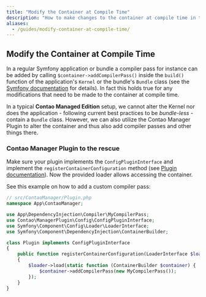 ```yaml
---
title: "Modify the Container at Compile Time"
description: "How to make changes to the container at compile time in the Contao Managed Edition."
aliases:
  - /guides/modify-container-at-compile-time/
---
```



## Modify the Container at Compile Time

In a regular Symfony application or bundle a compiler pass for instance can be added
by calling `$container->addCompilerPass()` inside the `build()` function of the application's
`Kernel` or the bundle's `Bundle` class (see the [Symfony documentation](https://symfony.com/doc/4.4/service_container/compiler_passes.html)
for details). In fact this holds true for any modifications that need to be made to
the container at compile time.
 
In a typical **Contao Managed Edition** setup, we cannot alter the Kernel nor does the
application - following current best practices to be *bundle-less* - contain a
`Bundle` class. However, we can also utilize the Contao Manager Plugin to alter the
container and thus also add compiler passes and other things there.


### Contao Manager Plugin to the rescue

Make sure your plugin implements the `ConfigPluginInterface` and implement the
`registerContainerConfiguration` method (see [Plugin documentation](/framework/manager-plugin#the-configplugininterface)).
Now the provided loader allows accessing the container. 

See this example on how to add a custom compiler pass:

```php
// src/ContaoManager/Plugin.php
namespace App\ContaoManager;

use App\DependencyInjection\Compiler\MyCompilerPass;
use Contao\ManagerPlugin\Config\ConfigPluginInterface;
use Symfony\Component\Config\Loader\LoaderInterface;
use Symfony\Component\DependencyInjection\ContainerBuilder;

class Plugin implements ConfigPluginInterface
{
    public function registerContainerConfiguration(LoaderInterface $loader, array $managerConfig)
    {
        $loader->load(static function (ContainerBuilder $container) {
            $container->addCompilerPass(new MyCompilerPass());
        });
    }
}
```
